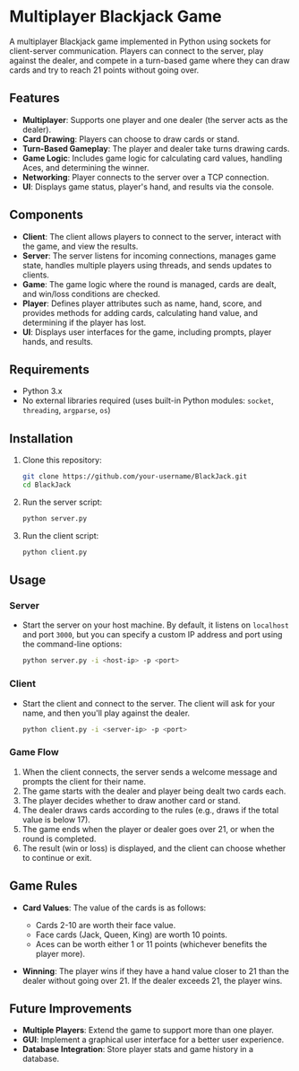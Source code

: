 
# Multiplayer Blackjack Game

A multiplayer Blackjack game implemented in Python using sockets for client-server communication. Players can connect to the server, play against the dealer, and compete in a turn-based game where they can draw cards and try to reach 21 points without going over.

## Features

- **Multiplayer**: Supports one player and one dealer (the server acts as the dealer).
- **Card Drawing**: Players can choose to draw cards or stand.
- **Turn-Based Gameplay**: The player and dealer take turns drawing cards.
- **Game Logic**: Includes game logic for calculating card values, handling Aces, and determining the winner.
- **Networking**: Player connects to the server over a TCP connection.
- **UI**: Displays game status, player's hand, and results via the console.

## Components

- **Client**: The client allows players to connect to the server, interact with the game, and view the results.
- **Server**: The server listens for incoming connections, manages game state, handles multiple players using threads, and sends updates to clients.
- **Game**: The game logic where the round is managed, cards are dealt, and win/loss conditions are checked.
- **Player**: Defines player attributes such as name, hand, score, and provides methods for adding cards, calculating hand value, and determining if the player has lost.
- **UI**: Displays user interfaces for the game, including prompts, player hands, and results.

## Requirements

- Python 3.x
- No external libraries required (uses built-in Python modules: `socket`, `threading`, `argparse`, `os`)

## Installation

1. Clone this repository:
   ```sh
   git clone https://github.com/your-username/BlackJack.git
   cd BlackJack
   ```

2. Run the server script:
   ```sh
   python server.py
   ```

3. Run the client script:
   ```sh
   python client.py
   ```

## Usage

### Server
- Start the server on your host machine. By default, it listens on `localhost` and port `3000`, but you can specify a custom IP address and port using the command-line options:
  ```sh
  python server.py -i <host-ip> -p <port>
  ```

### Client
- Start the client and connect to the server. The client will ask for your name, and then you'll play against the dealer.
  ```sh
  python client.py -i <server-ip> -p <port>
  ```

### Game Flow

1. When the client connects, the server sends a welcome message and prompts the client for their name.
2. The game starts with the dealer and player being dealt two cards each.
3. The player decides whether to draw another card or stand.
4. The dealer draws cards according to the rules (e.g., draws if the total value is below 17).
5. The game ends when the player or dealer goes over 21, or when the round is completed.
6. The result (win or loss) is displayed, and the client can choose whether to continue or exit.

## Game Rules

- **Card Values**: The value of the cards is as follows:
  - Cards 2-10 are worth their face value.
  - Face cards (Jack, Queen, King) are worth 10 points.
  - Aces can be worth either 1 or 11 points (whichever benefits the player more).
  
- **Winning**: The player wins if they have a hand value closer to 21 than the dealer without going over 21. If the dealer exceeds 21, the player wins.

## Future Improvements

- **Multiple Players**: Extend the game to support more than one player.
- **GUI**: Implement a graphical user interface for a better user experience.
- **Database Integration**: Store player stats and game history in a database.
